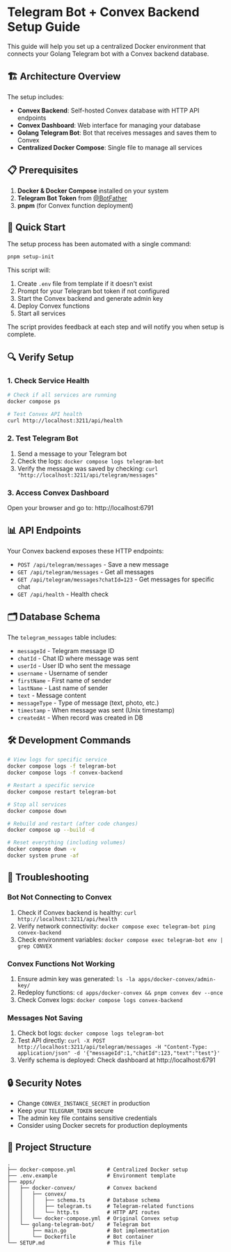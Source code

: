 # Telegram Bot + Convex Backend Setup Guide

This guide will help you set up a centralized Docker environment that connects your Golang Telegram bot with a Convex backend database.

## 🏗️ Architecture Overview

The setup includes:
- **Convex Backend**: Self-hosted Convex database with HTTP API endpoints
- **Convex Dashboard**: Web interface for managing your database
- **Golang Telegram Bot**: Bot that receives messages and saves them to Convex
- **Centralized Docker Compose**: Single file to manage all services

## 📋 Prerequisites

1. **Docker & Docker Compose** installed on your system
2. **Telegram Bot Token** from [@BotFather](https://t.me/botfather)
3. **pnpm** (for Convex function deployment)

## 🚀 Quick Start

The setup process has been automated with a single command:

```bash
pnpm setup-init
```

This script will:
1. Create `.env` file from template if it doesn't exist
2. Prompt for your Telegram bot token if not configured
3. Start the Convex backend and generate admin key
4. Deploy Convex functions
5. Start all services

The script provides feedback at each step and will notify you when setup is complete.

## 🔍 Verify Setup

### 1. Check Service Health

```bash
# Check if all services are running
docker compose ps

# Test Convex API health
curl http://localhost:3211/api/health
```

### 2. Test Telegram Bot

1. Send a message to your Telegram bot
2. Check the logs: `docker compose logs telegram-bot`
3. Verify the message was saved by checking: `curl "http://localhost:3211/api/telegram/messages"`

### 3. Access Convex Dashboard

Open your browser and go to: http://localhost:6791

## 📊 API Endpoints

Your Convex backend exposes these HTTP endpoints:

- `POST /api/telegram/messages` - Save a new message
- `GET /api/telegram/messages` - Get all messages
- `GET /api/telegram/messages?chatId=123` - Get messages for specific chat
- `GET /api/health` - Health check

## 🗂️ Database Schema

The `telegram_messages` table includes:
- `messageId` - Telegram message ID
- `chatId` - Chat ID where message was sent
- `userId` - User ID who sent the message
- `username` - Username of sender
- `firstName` - First name of sender
- `lastName` - Last name of sender
- `text` - Message content
- `messageType` - Type of message (text, photo, etc.)
- `timestamp` - When message was sent (Unix timestamp)
- `createdAt` - When record was created in DB

## 🛠️ Development Commands

```bash
# View logs for specific service
docker compose logs -f telegram-bot
docker compose logs -f convex-backend

# Restart a specific service
docker compose restart telegram-bot

# Stop all services
docker compose down

# Rebuild and restart (after code changes)
docker compose up --build -d

# Reset everything (including volumes)
docker compose down -v
docker system prune -af
```

## 🔧 Troubleshooting

### Bot Not Connecting to Convex
1. Check if Convex backend is healthy: `curl http://localhost:3211/api/health`
2. Verify network connectivity: `docker compose exec telegram-bot ping convex-backend`
3. Check environment variables: `docker compose exec telegram-bot env | grep CONVEX`

### Convex Functions Not Working
1. Ensure admin key was generated: `ls -la apps/docker-convex/admin-key/`
2. Redeploy functions: `cd apps/docker-convex && pnpm convex dev --once`
3. Check Convex logs: `docker compose logs convex-backend`

### Messages Not Saving
1. Check bot logs: `docker compose logs telegram-bot`
2. Test API directly: `curl -X POST http://localhost:3211/api/telegram/messages -H "Content-Type: application/json" -d '{"messageId":1,"chatId":123,"text":"test"}'`
3. Verify schema is deployed: Check dashboard at http://localhost:6791

## 🔒 Security Notes

- Change `CONVEX_INSTANCE_SECRET` in production
- Keep your `TELEGRAM_TOKEN` secure
- The admin key file contains sensitive credentials
- Consider using Docker secrets for production deployments

## 📁 Project Structure

```
.
├── docker-compose.yml          # Centralized Docker setup
├── .env.example                # Environment template
├── apps/
│   ├── docker-convex/          # Convex backend
│   │   ├── convex/
│   │   │   ├── schema.ts       # Database schema
│   │   │   ├── telegram.ts     # Telegram-related functions
│   │   │   └── http.ts         # HTTP API routes
│   │   └── docker-compose.yml  # Original Convex setup
│   └── golang-telegram-bot/    # Telegram bot
│       ├── main.go             # Bot implementation
│       └── Dockerfile          # Bot container
└── SETUP.md                    # This file
```